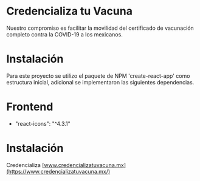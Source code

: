 # Credencializa tu Vacuna

Nuestro compromiso es facilitar la movilidad del certificado de vacunación completo contra la COVID-19 a los mexicanos.

# Instalación

Para este proyecto se utilizo el paquete de NPM 'create-react-app' como estructura inicial, adicional se implementaron las siguientes dependencias.

# Frontend

- "react-icons": "^4.3.1"

# Instalación

Credencializa [www.credencializatuvacuna.mx](https://www.credencializatuvacuna.mx/)
